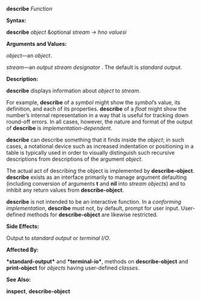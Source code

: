 **describe** *Function* 



**Syntax:** 



**describe** *object* &optional *stream → hno valuesi* 



**Arguments and Values:** 



*object*—an *object*. 



*stream*—an *output stream designator* . The default is *standard output*. 



**Description:** 



**describe** displays information about *object* to *stream*. 



For example, **describe** of a *symbol* might show the *symbol*’s value, its definition, and each of its properties. **describe** of a *float* might show the number’s internal representation in a way that is useful for tracking down round-off errors. In all cases, however, the nature and format of the output of **describe** is *implementation-dependent*. 



**describe** can describe something that it finds inside the *object*; in such cases, a notational device such as increased indentation or positioning in a table is typically used in order to visually distinguish such recursive descriptions from descriptions of the argument *object*. 







 



 



The actual act of describing the object is implemented by **describe-object**. **describe** exists as an interface primarily to manage argument defaulting (including conversion of arguments **t** and **nil** into *stream objects*) and to inhibit any return values from **describe-object**. 



**describe** is not intended to be an interactive function. In a *conforming implementation*, **describe** must not, by default, prompt for user input. User-defined methods for **describe-object** are likewise restricted. 



**Side Effects:** 



Output to *standard output* or *terminal I/O*. 



**Affected By:** 



**\*standard-output\*** and **\*terminal-io\***, methods on **describe-object** and **print-object** for *objects* having user-defined *classes*. 



**See Also:** 



**inspect**, **describe-object** 



